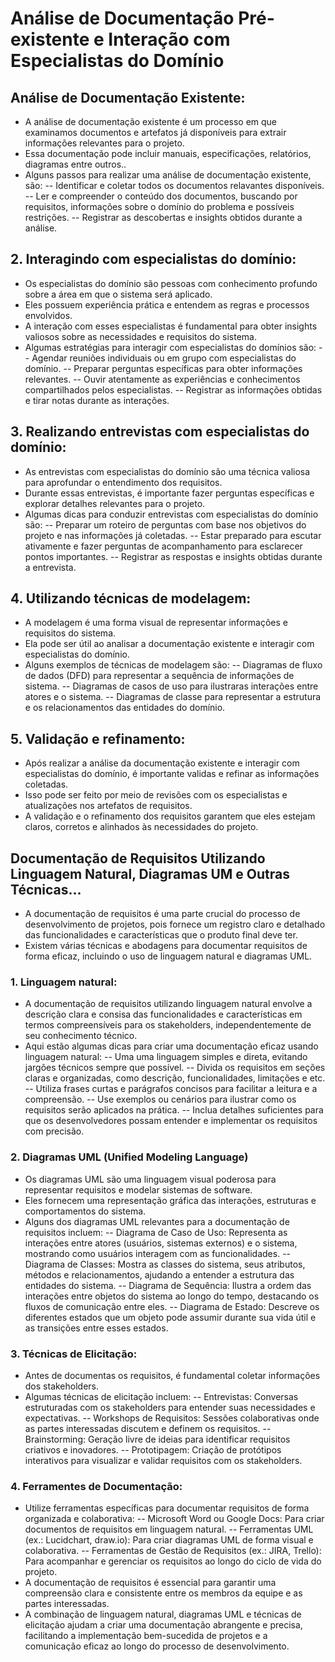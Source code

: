 # Análise de Documentação Pré-existente e Interação com Especialistas do Domínio

## Análise de Documentação Existente:
- A análise de documentação existente é um processo em que examinamos documentos e artefatos já disponíveis para extrair informações relevantes para o projeto.
- Essa documentação pode incluir manuais, especificações, relatórios, diagramas entre outros..
- Alguns passos para realizar uma análise de documentação existente, são:
-- Identificar e coletar todos os documentos relavantes disponíveis.
-- Ler e compreender o conteúdo dos documentos, buscando por requisitos, informações sobre o domínio do problema e possíveis restrições.
-- Registrar as descobertas e insights obtidos durante a análise.

## 2. Interagindo com especialistas do domínio:
- Os especialistas do domínio são pessoas com conhecimento profundo sobre a área em que o sistema será aplicado.
- Eles possuem experiência prática e entendem as regras e processos envolvidos.
- A interação com esses especialistas é fundamental para obter insights valiosos sobre as necessidades e requisitos do sistema.
- Algumas estratégias para interagir com especialistas do domínios são:
-- Agendar reuniões individuais ou em grupo com especialistas do domínio.
-- Preparar perguntas específicas para obter informações relevantes.
-- Ouvir atentamente as experiências e conhecimentos compartilhados pelos especialistas.
-- Registrar as informações obtidas e tirar notas durante as interações.

## 3. Realizando entrevistas com especialistas do domínio:
- As entrevistas com especialistas do domínio são uma técnica valiosa para aprofundar o entendimento dos requisitos.
- Durante essas entrevistas, é importante fazer perguntas específicas e explorar detalhes relevantes para o projeto.
- Algumas dicas para conduzir entrevistas com especialistas do domínio são:
-- Preparar um roteiro de perguntas com base nos objetivos do projeto e nas informações já coletadas.
-- Estar preparado para escutar ativamente e fazer perguntas de acompanhamento para esclarecer pontos importantes.
-- Registrar as respostas e insights obtidas durante a entrevista.

## 4. Utilizando técnicas de modelagem:
- A modelagem é uma forma visual de representar informações e requisitos do sistema.
- Ela pode ser útil ao analisar a documentação existente e interagir com especialistas do domínio.
- Alguns exemplos de técnicas de modelagem são:
-- Diagramas de fluxo de dados (DFD) para representar a sequência de informações de sistema.
-- Diagramas de casos de uso para ilustraras interações entre atores e o sistema.
-- Diagramas de classe para representar a estrutura e os relacionamentos das entidades do domínio.

## 5. Validação e refinamento:
- Após realizar a análise da documentação existente e interagir com especialistas do domínio, é importante validas e refinar as informações coletadas.
- Isso pode ser feito por meio de revisões com os especialistas e atualizações nos artefatos de requisitos.
- A validação e o refinamento dos requisitos garantem que eles estejam claros, corretos e alinhados às necessidades do projeto.

## Documentação de Requisitos Utilizando Linguagem Natural, Diagramas UM e Outras Técnicas...
- A documentação de requisitos é uma parte crucial do processo de desenvolvimento de projetos, pois fornece um registro claro e detalhado das funcionalidades e características que o produto final deve ter.
- Existem várias técnicas e abodagens para documentar requisitos de forma eficaz, incluindo o uso de linguagem natural e diagramas UML.

### 1. Linguagem natural:
- A documentação de requisitos utilizando linguagem natural envolve a descrição clara e consisa das funcionalidades e características em termos compreensíveis para os stakeholders, independentemente de seu conhecimento técnico.
- Aqui estão algumas dicas para criar uma documentação eficaz usando linguagem natural:
-- Uma uma linguagem simples e direta, evitando jargões técnicos sempre que possível.
-- Divida os requisitos em seções claras e organizadas, como descrição, funcionalidades, limitações e etc.
-- Utiliza frases curtas e parágrafos concisos para facilitar a leitura e a compreensão.
-- Use exemplos ou cenários para ilustrar como os requisitos serão aplicados na prática.
-- Inclua detalhes suficientes para que os desenvolvedores possam entender e implementar os requisitos com precisão.

### 2. Diagramas UML (Unified Modeling Language)
- Os diagramas UML são uma linguagem visual poderosa para representar requisitos e modelar sistemas de software.
- Eles fornecem uma representação gráfica das interações, estruturas e comportamentos do sistema.
- Alguns dos diagramas UML relevantes para a documentação de requisitos incluem:
-- Diagrama de Caso de Uso: Representa as interações entre atores (usuários, sistemas externos) e o sistema, mostrando como usuários interagem com as funcionalidades.
-- Diagrama de Classes: Mostra as classes do sistema, seus atributos, métodos e relacionamentos, ajudando a entender a estrutura das entidades do sistema.
-- Diagrama de Sequência: Ilustra a ordem das interações entre objetos do sistema ao longo do tempo, destacando os fluxos de comunicação entre eles.
-- Diagrama de Estado: Descreve os diferentes estados que um objeto pode assumir durante sua vida útil e as transições entre esses estados.

### 3. Técnicas de Elicitação:
- Antes de documentas os requisitos, é fundamental coletar informações dos stakeholders.
- Algumas técnicas de elicitação incluem:
-- Entrevistas: Conversas estruturadas com os stakeholders para entender suas necessidades e expectativas.
-- Workshops de Requisitos: Sessões colaborativas onde as partes interessadas discutem e definem os requisitos.
-- Brainstorming: Geração livre de ideias para identificar requisitos criativos e inovadores.
-- Prototipagem: Criação de protótipos interativos para visualizar e validar requisitos com os stakeholders.

### 4. Ferramentes de Documentação:
- Utilize ferramentas específicas para documentar requisitos de forma organizada e colaborativa:
-- Microsoft Word ou Google Docs: Para criar documentos de requisitos em linguagem natural.
-- Ferramentas UML (ex.: Lucidchart, draw.io): Para criar diagramas UML de forma visual e colaborativa.
-- Ferramentas de Gestão de Requisitos (ex.: JIRA, Trello): Para acompanhar e gerenciar os requisitos ao longo do ciclo de vida do projeto.
- A documentação de requisitos é essencial para garantir uma compreensão clara e consistente entre os membros da equipe e as partes interessadas.
- A combinação de linguagem natural, diagramas UML e técnicas de elicitação ajudam a criar uma documentação abrangente e precisa, facilitando a implementação bem-sucedida de projetos e a comunicação eficaz ao longo do processo de desenvolvimento.